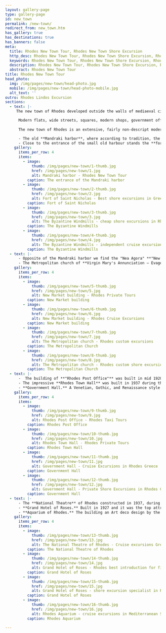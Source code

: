 ```yaml
---
layout: gallery-page
type: gallery-page
id: new_town
permalink: /new-town/
redirect_from: new_town.htm
has_gallery: true
has_destinations: true
has_banners: false
meta:
  title: Rhodes New Town Tour, Rhodes New Town Shore Excursion
  http_desc: Rhodes New Town Tour, Rhodes New Town Shore Excursion, Rhodes New Town Excursions
  keywords: Rhodes New Town Tour, Rhodes New Town Shore Excursion, Rhodes New Town Excursions
  description: Rhodes New Town Tour, Rhodes New Town Shore Excursion, Rhodes New Town Excursions
  abstract: Rhodes New Town Tour
title: Rhodes New Town Tour
head_photo:
  img: /img/pages/new-town/head-photo.jpg
  mobile: /img/pages/new-town/head-photo-mobile.jpg
  alt_text: ''
outro: Rhodes Lindos Excursion
sections:
  - text: |-
     The new town of Rhodes developed outside the walls of mediaeval city (North West of the old town) and throbs with life even during offseason.

      Modern flats, wide streets, squares, modern shops, government offices, hotels, restaurants and among all these, an important number of buildings, where the Venetian and Gothic elements blend in a neo-colonial and Italianate style.
      
      The new town of Rhodes is an extensive, fairly non-descript modern city and one of the most interesting and picturesque part of the Island.

      - The old **Mandraki harbor**, where according to tradition, the **Colossus of Rhodes**, one of the Seven Wonders of the Ancient World, once stood.<br>Two bronze deer statues mark the site, male and female, the island's symbols, they stand imperiously at the port's entrance.
      - Close to the entrance of the small old harbour stands the **fort of Saint Nicholas** and near the fortress three stone **Byzantines Windmills** lend the finishing touch to one of the loveliest views of the town.
    gallery:
      items_per_row: 4
      items:
        - image:
            thumb: /img/pages/new-town/1-thumb.jpg
            href: /img/pages/new-town/1.jpg
            alt: Mandraki harbor - Rhodes New Town Tour
          caption: The entrance of the Mandraki harbor
        - image:
            thumb: /img/pages/new-town/2-thumb.jpg
            href: /img/pages/new-town/2.jpg
            alt: Fort of Saint Nicholas - Best shore excursions in Greek islands
          caption: Fort of Saint Nicholas
        - image:
            thumb: /img/pages/new-town/3-thumb.jpg
            href: /img/pages/new-town/3.jpg
            alt: The Byzantine Windmills - cheap shore excursions in Rhodes Greece
          caption: The Byzantine Windmills
        - image:
            thumb: /img/pages/new-town/4-thumb.jpg
            href: /img/pages/new-town/4.jpg
            alt: The Byzantine Windmills - independent cruise excursions in Rhodes Greece
          caption: The Byzantine Windmills
  - text: |-
      - Opposite of the Mandraki harbor we find the "Nea Agora" **"New Market"** building in neo-colonial style with a large inner courtyard. The ground floor of the market houses a number of cafes and bars, and there are an array of taverns, shops and cafes located in the open area.
      - The Metropolitan church of **Virgin Mary's Annunciation – Evagelismos**, with amazing wall paintings (by Fotis Kontoglou) and impressive chandeliers. Originally Catholic, now Orthodox, a reproduction (1925) of the old church of St John, which originally stood in the Medieval City and was destroyed in the 1856 explosion.
    gallery:
      items_per_row: 4
      items:
        - image:
            thumb: /img/pages/new-town/5-thumb.jpg
            href: /img/pages/new-town/5.jpg
            alt: New Market building - Rhodes Private Tours
          caption: New Market building
        - image:
            thumb: /img/pages/new-town/6-thumb.jpg
            href: /img/pages/new-town/6.jpg
            alt: New Market building - Rhodes Cruise Excursions
          caption: New Market building
        - image:
            thumb: /img/pages/new-town/7-thumb.jpg
            href: /img/pages/new-town/7.jpg
            alt: The Metropolitan church - Rhodes custom excursions
          caption: The Metropolitan Church
        - image:
            thumb: /img/pages/new-town/8-thumb.jpg
            href: /img/pages/new-town/8.jpg
            alt: The Metropolitan church - Rhodes custom shore excursions
          caption: The Metropolitan Church
  - text: |-
      -  The building of **"Rhodes Post Office"** was built in mid 1920s', during the first years of the Italian domination - Italian Post Services of Rhodes – "Palazzo delle Poste" its impressive Renaissance Eclecticism architectural style and was designed by the Italian architect Florestano di Fausto.
      - The impressive **Rhodes Town Hall** was built in 1937 during the Italian period by Armando Bernabiti.
      - **Government Hall.** A Venetian, Gothic, and Renaissance style palace with details of the Doges' Palace in Venice. Today houses the Prefecture of the Dodecanese - "Palazzo del Governo"
    gallery:
      items_per_row: 4
      items:
        - image:
            thumb: /img/pages/new-town/9-thumb.jpg
            href: /img/pages/new-town/9.jpg
            alt: Rhodes Post Office - Rhodes Taxi Tours
          caption: Rhodes Post Office
        - image:
            thumb: /img/pages/new-town/10-thumb.jpg
            href: /img/pages/new-town/10.jpg
            alt: Rhodes Town Hall - Rhodes Private Tours
          caption: Rhodes Town Hall 
        - image:
            thumb: /img/pages/new-town/11-thumb.jpg
            href: /img/pages/new-town/11.jpg
            alt: Government Hall - Cruise Excursions in Rhodes Greece
          caption: Government Hall 
        - image:
            thumb: /img/pages/new-town/12-thumb.jpg
            href: /img/pages/new-town/12.jpg
            alt: Government Hall - Private Shore Excursions in Rhodes Greece
          caption: Government Hall
  - text: |-
      - The **National Theatre** of Rhodes constructed in 1937, during the Italian domination of the island and initially called “Teatro Puccini” in honor of the great Italian composer.
      - **Grand Hotel of Roses.** Built in 1927 and it was the top attraction of the international jet set of the time. Aristotle Onassis, Winston Churchill and Moshe Dayan are but a few of the great names to have graced the halls of the hotel with their presence. Today houses the **"Casino Rodos"**.
      - **Aquarium of Rhodes.** The building an Art deco design by the Italian architect Armando Bernabiti, was constructed between 1934 and 1935, is a research centre, aquarium and museum. Today is the Hydrobiological Station of Rhodes.
    gallery:
      items_per_row: 4
      items:
        - image:
            thumb: /img/pages/new-town/13-thumb.jpg
            href: /img/pages/new-town/13.jpg
            alt: The National Theatre of Rhodes - Cruise excursions Greek isles
          caption: The National Theatre of Rhodes
        - image:
            thumb: /img/pages/new-town/14-thumb.jpg
            href: /img/pages/new-town/14.jpg
            alt: Grand Hotel of Roses - Rhodes best introduction for first time visitors
          caption: Grand Hotel of Roses 
        - image:
            thumb: /img/pages/new-town/15-thumb.jpg
            href: /img/pages/new-town/15.jpg
            alt: Grand Hotel of Roses - shore excursion specialist in Rhodes
          caption: Grand Hotel of Roses 
        - image:
            thumb: /img/pages/new-town/16-thumb.jpg
            href: /img/pages/new-town/16.jpg
            alt: Rhodes Aquarium - cruise excursions in Mediterranean Sea
          caption: Rhodes Aquarium
                     
---
```

